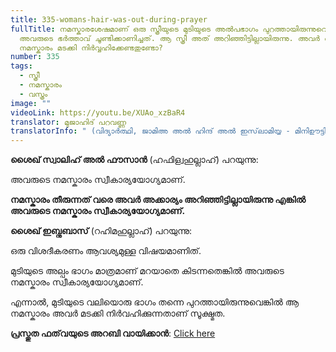 ```yaml
---
title: 335-womans-hair-was-out-during-prayer
fullTitle: നമസ്കാരശേഷമാണ് ഒരു സ്ത്രീയുടെ മുടിയുടെ അൽപഭാഗം പുറത്തായിരുന്നുവെന്ന്
  അവരുടെ ഭർത്താവ് ചൂണ്ടിക്കാണിച്ചത്. ആ സ്ത്രീ അത് അറിഞ്ഞിട്ടില്ലായിരുന്നു. അവർ ആ
  നമസ്കാരം മടക്കി നിർവ്വഹിക്കേണ്ടതുണ്ടോ?
number: 335
tags:
  - സ്ത്രീ
  - നമസ്കാരം
  - വസ്ത്രം
image: ""
videoLink: https://youtu.be/XUAo_xzBaR4
translator: മുജാഹിദ് പറവണ്ണ
translatorInfo: " (വിദ്യാർത്ഥി, ജാമിഅ അൽ ഹിന്ദ് അൽ ഇസ്‌ലാമിയ്യ - മിനിഊട്ടി)"
---
```

**ശൈഖ് സ്വാലിഹ് അൽ ഫൗസാൻ** (ഹഫിള്വഹുല്ലാഹ്) പറയുന്നു:  

അവരുടെ നമസ്കാരം സ്വീകാര്യയോഗ്യമാണ്. 

**നമസ്കാരം തീരുന്നത് വരെ അവർ അക്കാര്യം  അറിഞ്ഞിട്ടില്ലായിരുന്നു എങ്കിൽ അവരുടെ നമസ്കാരം സ്വീകാര്യയോഗ്യമാണ്.**

**ശൈഖ് ഇബ്നുബാസ്** (റഹിമഹുല്ലാഹ്) പറയുന്നു:  

ഒരു വിശദീകരണം ആവശ്യമുള്ള വിഷയമാണിത്.

മുടിയുടെ അല്പം ഭാഗം മാത്രമാണ് മറയാതെ കിടന്നതെങ്കിൽ അവരുടെ നമസ്കാരം സ്വീകാര്യയോഗ്യമാണ്.

എന്നാൽ, മുടിയുടെ വലിയൊരു ഭാഗം തന്നെ പുറത്തായിരുന്നുവെങ്കിൽ ആ നമസ്കാരം അവർ മടക്കി നിർവഹിക്കുന്നതാണ് സൂക്ഷ്മത. 

**പ്രസ്തുത ഫത്‌വയുടെ അറബി വായിക്കാൻ**: [Click here](https://bit.ly/3jd2VoZ)